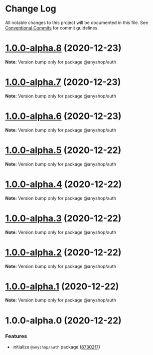 # Change Log

All notable changes to this project will be documented in this file.
See [Conventional Commits](https://conventionalcommits.org) for commit guidelines.

# [1.0.0-alpha.8](https://github.com/alazes/anyshop-framework/compare/@anyshop/auth@1.0.0-alpha.7...@anyshop/auth@1.0.0-alpha.8) (2020-12-23)

**Note:** Version bump only for package @anyshop/auth

# [1.0.0-alpha.7](https://github.com/alazes/anyshop-framework/compare/@anyshop/auth@1.0.0-alpha.6...@anyshop/auth@1.0.0-alpha.7) (2020-12-23)

**Note:** Version bump only for package @anyshop/auth

# [1.0.0-alpha.6](https://github.com/alazes/anyshop-framework/compare/@anyshop/auth@1.0.0-alpha.5...@anyshop/auth@1.0.0-alpha.6) (2020-12-23)

**Note:** Version bump only for package @anyshop/auth

# [1.0.0-alpha.5](https://github.com/alazes/anyshop-framework/compare/@anyshop/auth@1.0.0-alpha.4...@anyshop/auth@1.0.0-alpha.5) (2020-12-22)

**Note:** Version bump only for package @anyshop/auth

# [1.0.0-alpha.4](https://github.com/alazes/anyshop-framework/compare/@anyshop/auth@1.0.0-alpha.3...@anyshop/auth@1.0.0-alpha.4) (2020-12-22)

**Note:** Version bump only for package @anyshop/auth

# [1.0.0-alpha.3](https://github.com/alazes/anyshop-framework/compare/@anyshop/auth@1.0.0-alpha.2...@anyshop/auth@1.0.0-alpha.3) (2020-12-22)

**Note:** Version bump only for package @anyshop/auth

# [1.0.0-alpha.2](https://github.com/alazes/anyshop-framework/compare/@anyshop/auth@1.0.0-alpha.1...@anyshop/auth@1.0.0-alpha.2) (2020-12-22)

**Note:** Version bump only for package @anyshop/auth

# [1.0.0-alpha.1](https://github.com/alazes/anyshop-framework/compare/@anyshop/auth@1.0.0-alpha.0...@anyshop/auth@1.0.0-alpha.1) (2020-12-22)

**Note:** Version bump only for package @anyshop/auth

# 1.0.0-alpha.0 (2020-12-22)

### Features

- initialize `@anyshop/auth` package ([87302f7](https://github.com/alazes/anyshop-framework/commit/87302f7e63dcbb0569ed1779dededf6c24de2c29))
